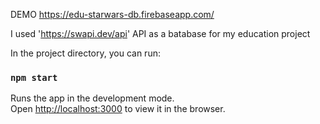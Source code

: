 DEMO https://edu-starwars-db.firebaseapp.com/

I used 'https://swapi.dev/api' API as a batabase for my education project 

In the project directory, you can run:

### `npm start`
Runs the app in the development mode.<br />
Open [http://localhost:3000](http://localhost:3000) to view it in the browser.
